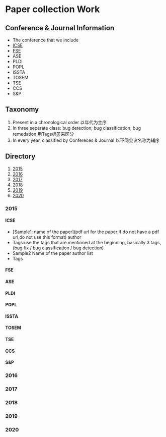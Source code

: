# Paper collection Work

## Conference & Journal Information
- The conference that we include
- [ICSE](https://dblp.org/db/conf/icse/)
- [FSE](https://dblp.org/db/conf/sigsoft/)
- ASE
- PLDI
- POPL
- ISSTA
- TOSEM
- TSE
- CCS
- S&P

## Taxonomy
1. Present in a chronological order 以年代为主序
2. In three seperate class: bug detection; bug classification; bug remedation 用Tags标签来区分
3. In every year, classified by Confereces & Journal 以不同会议名称为辅序

## Directory
1. [2015](#2015)
2. [2016](#2016)
3. [2017](#2017)
4. [2018](#2018)
5. [2019](#2019)
6. [2020](#2020)

### 2015 
#### ICSE
- [Sample1: name of the paper](pdf url for the paper;if do not have a pdf url,do not use this format) author
- Tags:use the tags that are mentioned at the beginning, basically 3 tags,(bug fix / bug classification / bug detection)
- Sample2 Name of the paper author list
- Tags 
#### FSE
#### ASE
#### PLDI
#### POPL
#### ISSTA
#### TOSEM
#### TSE
#### CCS
#### S&P
### 2016

### 2017

### 2018

### 2019

### 2020
